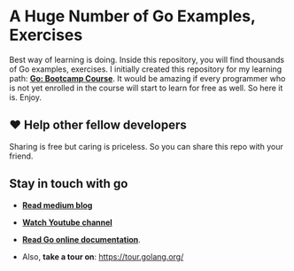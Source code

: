 # A Huge Number of Go Examples, Exercises 

Best way of learning is doing. Inside this repository, you will find thousands of Go examples, exercises. I initially created this repository for my learning path: **[Go: Bootcamp Course](https://www.udemy.com/course/learn-go-the-complete-bootcamp-course-golang/?referralCode=5CE6EB34E2B1EF4A7D37)**. 
It would be amazing if every programmer who is not yet enrolled in the course will start to learn for free as well. 
So here it is. Enjoy.

## ❤️ Help other fellow developers

Sharing is free but caring is priceless. So you can share this repo with your friend.

## Stay in touch with go

* **[Read medium blog](https://blog.learngoprogramming.com)**

* **[Watch Youtube channel](https://www.youtube.com/channel/UCYxepZhtnFIVRh8t5H_QAdg?view_as=subscriber)**

* **[Read Go online documentation](https://golang.org/pkg)**.

* Also, **take a tour on**: https://tour.golang.org/